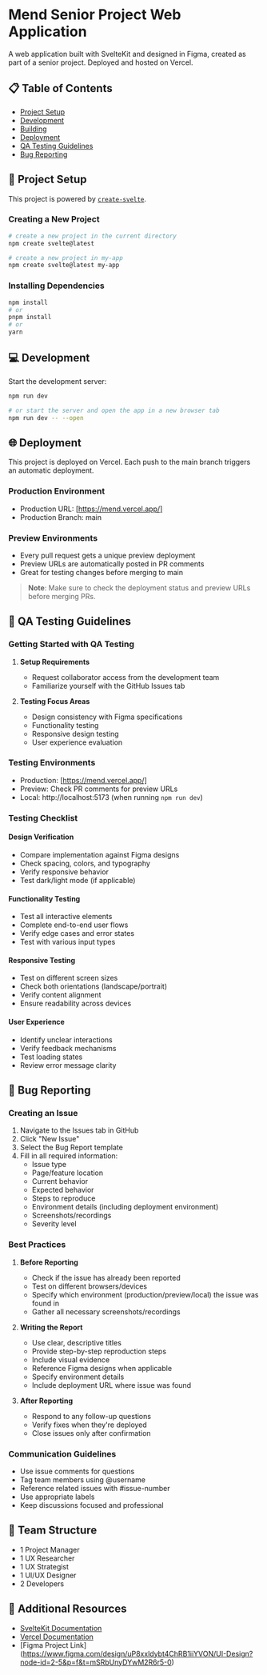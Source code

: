 # Mend Senior Project Web Application

A web application built with SvelteKit and designed in Figma, created as part of a senior project. Deployed and hosted on Vercel.

## 📋 Table of Contents
- [Project Setup](#project-setup)
- [Development](#development)
- [Building](#building)
- [Deployment](#deployment)
- [QA Testing Guidelines](#qa-testing-guidelines)
- [Bug Reporting](#bug-reporting)

## 🚀 Project Setup

This project is powered by [`create-svelte`](https://github.com/sveltejs/kit/tree/main/packages/create-svelte).

### Creating a New Project

```bash
# create a new project in the current directory
npm create svelte@latest

# create a new project in my-app
npm create svelte@latest my-app
```

### Installing Dependencies

```bash
npm install
# or
pnpm install
# or
yarn
```

## 💻 Development

Start the development server:

```bash
npm run dev

# or start the server and open the app in a new browser tab
npm run dev -- --open
```

## 🌐 Deployment

This project is deployed on Vercel. Each push to the main branch triggers an automatic deployment.

### Production Environment
- Production URL: [https://mend.vercel.app/]
- Production Branch: main

### Preview Environments
- Every pull request gets a unique preview deployment
- Preview URLs are automatically posted in PR comments
- Great for testing changes before merging to main

> **Note**: Make sure to check the deployment status and preview URLs before merging PRs.

## 🧪 QA Testing Guidelines

### Getting Started with QA Testing

1. **Setup Requirements**
   - Request collaborator access from the development team
   - Familiarize yourself with the GitHub Issues tab

2. **Testing Focus Areas**
   - Design consistency with Figma specifications
   - Functionality testing
   - Responsive design testing
   - User experience evaluation

### Testing Environments
- Production: [https://mend.vercel.app/]
- Preview: Check PR comments for preview URLs
- Local: http://localhost:5173 (when running `npm run dev`)

### Testing Checklist

#### Design Verification
- Compare implementation against Figma designs
- Check spacing, colors, and typography
- Verify responsive behavior
- Test dark/light mode (if applicable)

#### Functionality Testing
- Test all interactive elements
- Complete end-to-end user flows
- Verify edge cases and error states
- Test with various input types

#### Responsive Testing
- Test on different screen sizes
- Check both orientations (landscape/portrait)
- Verify content alignment
- Ensure readability across devices

#### User Experience
- Identify unclear interactions
- Verify feedback mechanisms
- Test loading states
- Review error message clarity

## 🐛 Bug Reporting

### Creating an Issue

1. Navigate to the Issues tab in GitHub
2. Click "New Issue"
3. Select the Bug Report template
4. Fill in all required information:
   - Issue type
   - Page/feature location
   - Current behavior
   - Expected behavior
   - Steps to reproduce
   - Environment details (including deployment environment)
   - Screenshots/recordings
   - Severity level

### Best Practices

1. **Before Reporting**
   - Check if the issue has already been reported
   - Test on different browsers/devices
   - Specify which environment (production/preview/local) the issue was found in
   - Gather all necessary screenshots/recordings

2. **Writing the Report**
   - Use clear, descriptive titles
   - Provide step-by-step reproduction steps
   - Include visual evidence
   - Reference Figma designs when applicable
   - Specify environment details
   - Include deployment URL where issue was found

3. **After Reporting**
   - Respond to any follow-up questions
   - Verify fixes when they're deployed
   - Close issues only after confirmation

### Communication Guidelines

- Use issue comments for questions
- Tag team members using @username
- Reference related issues with #issue-number
- Use appropriate labels
- Keep discussions focused and professional

## 👥 Team Structure

- 1 Project Manager
- 1 UX Researcher
- 1 UX Strategist
- 1 UI/UX Designer
- 2 Developers

## 📝 Additional Resources

- [SvelteKit Documentation](https://kit.svelte.dev/)
- [Vercel Documentation](https://vercel.com/docs)
- [Figma Project Link] (https://www.figma.com/design/uP8xxldybt4ChRB1iiYVON/UI-Design?node-id=2-5&p=f&t=mSRbUnyDYwM2R6r5-0)
